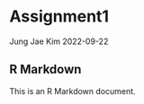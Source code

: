 Assignment1
================
Jung Jae Kim
2022-09-22

## R Markdown

This is an R Markdown document.
